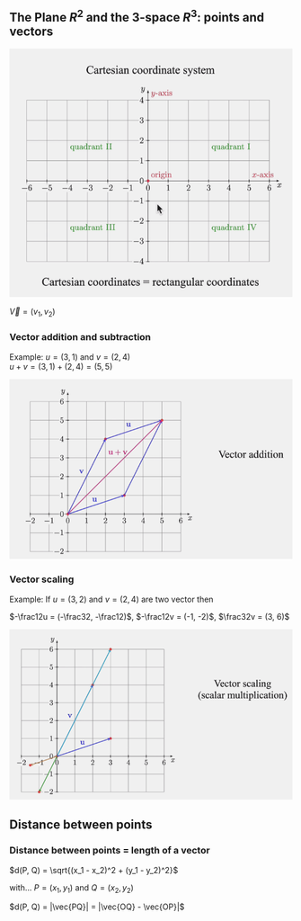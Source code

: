 ## The Plane $R^2$ and the 3-space $R^3$: points and vectors

![image](images/coordinates.png)

$\vec V = (v_1, v_2)$

### Vector addition and subtraction

Example: $u = (3, 1)$ and $v = (2, 4)$  
$u + v = (3, 1) + (2, 4) = (5, 5)$

![image](images/vector-addition.png)

### Vector scaling

Example: If $u = (3, 2)$ and $v = (2, 4)$ are two vector then

$-\frac12u = (-\frac32, -\frac12)$, $-\frac12v = (-1, -2)$, $\frac32v = (3, 6)$

![image](images/vector-scaling.png)

## Distance between points

### Distance between points = length of a vector

$d(P, Q) = \sqrt{(x_1 - x_2)^2 + (y_1 - y_2)^2}$

with... $P = (x_1, y_1)$ and $Q = (x_2, y_2)$

$d(P, Q) = |\vec{PQ}| = |\vec{OQ} - \vec{OP}|$

